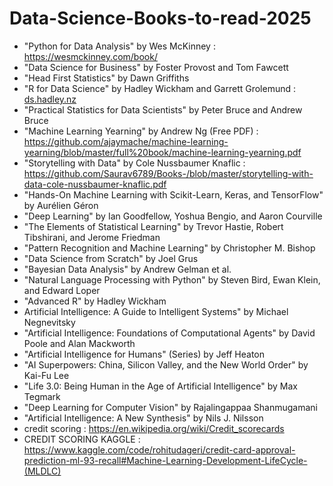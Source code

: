# Data-Science-Books-to-read-2025

- "Python for Data Analysis" by Wes McKinney : https://wesmckinney.com/book/
- "Data Science for Business" by Foster Provost and Tom Fawcett
- "Head First Statistics" by Dawn Griffiths
- "R for Data Science" by Hadley Wickham and Garrett Grolemund : [ds.hadley.nz](https://r4ds.hadley.nz/)
- "Practical Statistics for Data Scientists" by Peter Bruce and Andrew Bruce
- "Machine Learning Yearning" by Andrew Ng (Free PDF) : https://github.com/ajaymache/machine-learning-yearning/blob/master/full%20book/machine-learning-yearning.pdf
- "Storytelling with Data" by Cole Nussbaumer Knaflic : https://github.com/Saurav6789/Books-/blob/master/storytelling-with-data-cole-nussbaumer-knaflic.pdf
- "Hands-On Machine Learning with Scikit-Learn, Keras, and TensorFlow" by Aurélien Géron
- "Deep Learning" by Ian Goodfellow, Yoshua Bengio, and Aaron Courville
- "The Elements of Statistical Learning" by Trevor Hastie, Robert Tibshirani, and Jerome Friedman
- "Pattern Recognition and Machine Learning" by Christopher M. Bishop
- "Data Science from Scratch" by Joel Grus
- "Bayesian Data Analysis" by Andrew Gelman et al.
- "Natural Language Processing with Python" by Steven Bird, Ewan Klein, and Edward Loper
- "Advanced R" by Hadley Wickham
- Artificial Intelligence: A Guide to Intelligent Systems" by Michael Negnevitsky
- "Artificial Intelligence: Foundations of Computational Agents" by David Poole and Alan Mackworth
- "Artificial Intelligence for Humans" (Series) by Jeff Heaton
- "AI Superpowers: China, Silicon Valley, and the New World Order" by Kai-Fu Lee
- "Life 3.0: Being Human in the Age of Artificial Intelligence" by Max Tegmark
- "Deep Learning for Computer Vision" by Rajalingappaa Shanmugamani
- "Artificial Intelligence: A New Synthesis" by Nils J. Nilsson
-  credit scoring : https://en.wikipedia.org/wiki/Credit_scorecards
-  CREDIT SCORING KAGGLE : https://www.kaggle.com/code/rohitudageri/credit-card-approval-prediction-ml-93-recall#Machine-Learning-Development-LifeCycle-(MLDLC)
